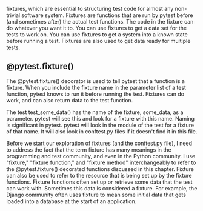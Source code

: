 fixtures, which are essential to structuring test code for almost any non-trivial software system. Fixtures are functions that are run by pytest before (and sometimes after) the actual test functions. The code in the fixture can do whatever you want it to. You can use fixtures to get a data set for the tests to work on. You can use fixtures to get a system into a known state before running a test. Fixtures are also used to get data ready for multiple tests.


## @pytest.fixture()

The @pytest.fixture() decorator is used to tell pytest that a function is a fixture. When you include the fixture name in the parameter list of a test function, pytest knows to run it before running the test. Fixtures can do work, and can also return data to the test function.


The test test_some_data() has the name of the fixture, some_data, as a parameter. pytest will see this and look for a fixture with this name. Naming is significant in pytest. pytest will look in the module of the test for a fixture of that name. It will also look in conftest.py files if it doesn't find it in this file.

Before we start our exploration of fixtures (and the conftest.py file), I need to address the fact that the term fixture has many meanings in the programming and test community, and even in the Python community. I use "fixture," "fixture function," and "fixture method" interchangeably to refer to the @pytest.fixture() decorated functions discussed in this chapter. Fixture can also be used to refer to the resource that is being set up by the fixture functions. Fixture functions often set up or retrieve some data that the test can work with. Sometimes this data is considered a fixture. For example, the Django community often uses fixture to mean some initial data that gets loaded into a database at the start of an application.

